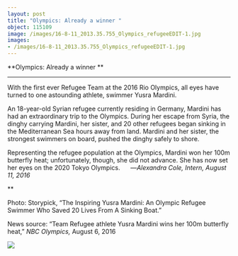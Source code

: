 ```yaml
---
layout: post
title: "Olympics: Already a winner "
object: 115109
image: /images/16-8-11_2013.35.755_Olympics_refugeeEDIT-1.jpg
images:
- /images/16-8-11_2013.35.755_Olympics_refugeeEDIT-1.jpg
---
```

**Olympics: Already a winner **

****

With the first ever Refugee Team at the 2016 Rio Olympics, all eyes have turned to one astounding athlete, swimmer Yusra Mardini.

An 18-year-old Syrian refugee currently residing in Germany, Mardini has had an extraordinary trip to the Olympics. During her escape from Syria, the dinghy carrying Mardini, her sister, and 20 other refugees began sinking in the Mediterranean Sea hours away from land. Mardini and her sister, the strongest swimmers on board, pushed the dinghy safely to shore. 

Representing the refugee population at the Olympics, Mardini won her 100m butterfly heat; unfortunately, though, she did not advance. She has now set her eyes on the 2020 Tokyo Olympics.      —*Alexandra Cole, Intern, August 11, 2016*

**

Photo: Storypick, “The Inspiring Yusra Mardini: An Olympic Refugee Swimmer Who Saved 20 Lives From A Sinking Boat.”

News source: “Team Refugee athlete Yusra Mardini wins her 100m butterfly heat,” *NBC Olympics,* August 6, 2016

![]({{siteurl.base}}/images/16-8-11_2013.35.755_Olympics_refugeeEDIT-1.jpg)
